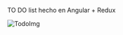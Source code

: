 TO DO list hecho en Angular + Redux

![TodoImg](https://user-images.githubusercontent.com/62898809/187551905-d0b60b3f-f6a8-4c71-81f3-9c1697e2ba90.png)
